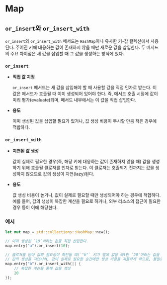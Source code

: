 # Map

## `or_insert`와 `or_insert_with`

`or_insert`와 `or_insert_with` 메서드는 `HashMap`이나 유사한 키-값 컬렉션에서 사용된다.
주어진 키에 대응하는 값이 존재하지 않을 때만 새로운 값을 삽입한다.
두 메서드의 주요 차이점은 새 값을 삽입할 때 그 값을 생성하는 방식에 있다.

### `or_insert`

- **직접 값 지정**

    `or_insert` 메서드는 새 값을 삽입해야 할 때 사용할 값을 직접 인자로 받는다.
    이 값은 메서드가 호출될 때 이미 생성되어 있어야 한다.
    즉, 메서드 호출 시점에 값이 미리 평가(evaluate)되며, 메서드 내부에서는 이 값을 직접 삽입한다.

- **용도**

    이미 생성된 값을 삽입할 필요가 있거나, 값 생성 비용이 무시할 만큼 작은 경우에 적합하다.

### `or_insert_with`

- **지연된 값 생성**

    값이 실제로 필요한 경우(즉, 해당 키에 대응하는 값이 존재하지 않을 때) 값을 생성하기 위해 호출될 클로저를 인자로 받는다.
    이 클로저는 호출되기 전까지는 값을 생성하지 않으므로 값의 생성이 지연(lazy)된다.

- **용도**

    값 생성 비용이 높거나, 값이 실제로 필요할 때만 생성되어야 하는 경우에 적합하다.
    예를 들어, 값의 생성이 복잡한 계산을 필요로 하거나, 외부 리소스의 접근이 필요한 경우 등이 이에 해당한다.

### 예시

```rust
let mut map = std::collections::HashMap::new();

// 이미 생성된 `10`이라는 값을 직접 삽입한다.
map.entry("a").or_insert(10);

// 클로저를 받아 값의 필요성이 확인될 때(`"b"` 키가 맵에 없을 때)만 `20`이라는 값을 계산하여 삽입한다.
// 값의 생성을 지연시켜, 값이 실제로 필요한 순간에만 생성 비용을 지불하게 하므로, 불필요한 성능 저하를 방지할 수 있다.
map.entry("b").or_insert_with(|| {
    // 복잡한 계산을 통해 값을 생성
    20
});
```
